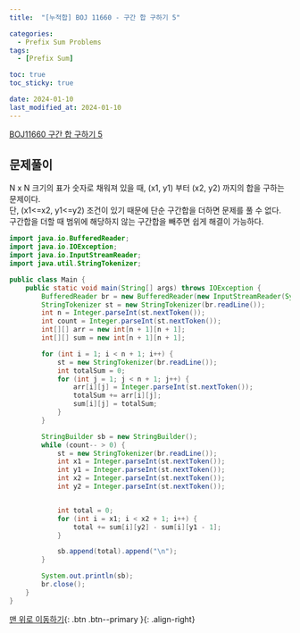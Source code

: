 ```yaml
---
title:  "[누적합] BOJ 11660 - 구간 합 구하기 5" 

categories:
  - Prefix Sum Problems
tags:
  - [Prefix Sum]

toc: true
toc_sticky: true

date: 2024-01-10
last_modified_at: 2024-01-10
---
```


[BOJ11660 구간 합 구하기 5](https://www.acmicpc.net/problem/11660)



## 문제풀이

N x N 크기의 표가 숫자로 채워져 있을 때, (x1, y1) 부터 (x2, y2) 까지의 합을 구하는 문제이다.  
단, (x1<=x2, y1<=y2) 조건이 있기 때문에 단순 구간합을 더하면 문제를 풀 수 없다.  
구간합을 더할 때 범위에 해당하지 않는 구간합을 빼주면 쉽게 해결이 가능하다.


```java
import java.io.BufferedReader;
import java.io.IOException;
import java.io.InputStreamReader;
import java.util.StringTokenizer;

public class Main {
    public static void main(String[] args) throws IOException {
        BufferedReader br = new BufferedReader(new InputStreamReader(System.in));
        StringTokenizer st = new StringTokenizer(br.readLine());
        int n = Integer.parseInt(st.nextToken());
        int count = Integer.parseInt(st.nextToken());
        int[][] arr = new int[n + 1][n + 1];
        int[][] sum = new int[n + 1][n + 1];

        for (int i = 1; i < n + 1; i++) {
            st = new StringTokenizer(br.readLine());
            int totalSum = 0;
            for (int j = 1; j < n + 1; j++) {
                arr[i][j] = Integer.parseInt(st.nextToken());
                totalSum += arr[i][j];
                sum[i][j] = totalSum;
            }
        }

        StringBuilder sb = new StringBuilder();
        while (count-- > 0) {
            st = new StringTokenizer(br.readLine());
            int x1 = Integer.parseInt(st.nextToken());
            int y1 = Integer.parseInt(st.nextToken());
            int x2 = Integer.parseInt(st.nextToken());
            int y2 = Integer.parseInt(st.nextToken());


            int total = 0;
            for (int i = x1; i < x2 + 1; i++) {
                total += sum[i][y2] - sum[i][y1 - 1];
            }

            sb.append(total).append("\n");
        }

        System.out.println(sb);
        br.close();
    }
}
```









[맨 위로 이동하기](#){: .btn .btn--primary }{: .align-right}
